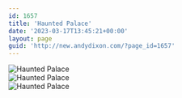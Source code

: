 ```yaml
---
id: 1657
title: 'Haunted Palace'
date: '2023-03-17T13:45:21+00:00'
layout: page
guid: 'http://new.andydixon.com/?page_id=1657'
---
```


![Haunted Palace](https://i0.wp.com/assets.g8x2.ldn.idrivee2-23.com/posters/Haunted%20Palace%2001.jpg?w=1200&ssl=1 "Haunted Palace")  
![Haunted Palace](https://i0.wp.com/assets.g8x2.ldn.idrivee2-23.com/posters/Haunted%20Palace%2002.jpg?w=1200&ssl=1 "Haunted Palace")  
![Haunted Palace](https://i0.wp.com/assets.g8x2.ldn.idrivee2-23.com/posters/Haunted%20Palace%2003.jpg?w=1200&ssl=1 "Haunted Palace")